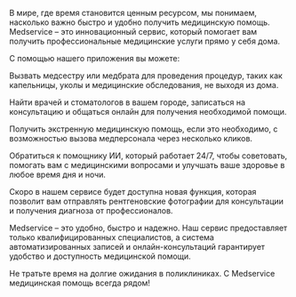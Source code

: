 В мире, где время становится ценным ресурсом, мы понимаем, насколько важно быстро и удобно получить медицинскую помощь. Medservice – это инновационный сервис, который помогает вам получить профессиональные медицинские услуги прямо у себя дома.

С помощью нашего приложения вы можете:

Вызвать медсестру или медбрата для проведения процедур, таких как капельницы, уколы и медицинские обследования, не выходя из дома.

Найти врачей и стоматологов в вашем городе, записаться на консультацию и общаться онлайн для получения необходимой помощи.

Получить экстренную медицинскую помощь, если это необходимо, с возможностью вызова медперсонала через несколько кликов.

Обратиться к помощнику ИИ, который работает 24/7, чтобы советовать, помогать вам с медицинскими вопросами и улучшать ваше здоровье в любое время дня и ночи.

Скоро в нашем сервисе будет доступна новая функция, которая позволит вам отправлять рентгеновские фотографии для консультации и получения диагноза от профессионалов.

Medservice – это удобно, быстро и надежно. Наш сервис предоставляет только квалифицированных специалистов, а система автоматизированных записей и онлайн-консультаций гарантирует удобство и доступность медицинской помощи.

Не тратьте время на долгие ожидания в поликлиниках. С Medservice медицинская помощь всегда рядом!

